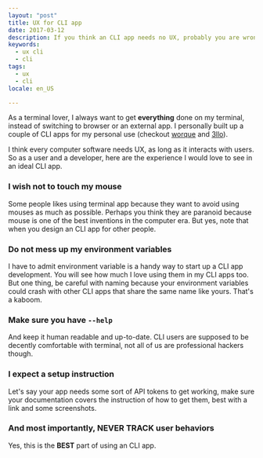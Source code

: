 ```yaml
---
layout: "post"
title: UX for CLI app
date: 2017-03-12
description: If you think an CLI app needs no UX, probably you are wrong.
keywords:
  - ux cli
  - cli
tags:
  - ux
  - cli
locale: en_US

---
```


As a terminal lover, I always want to get **everything** done on my terminal,
instead of switching to browser or an external app. I personally built up a
couple of CLI apps for my personal use (checkout
[worque](https://github.com/qcam/worque) and
[3llo](https://github.com/qcam/3llo)).

I think every computer software needs UX, as long as it interacts with users.
So as a user and a developer, here are the experience I would love to see in an
ideal CLI app.

### I wish not to touch my mouse

Some people likes using terminal app because they want to avoid using mouses as
much as possible. Perhaps you think they are paranoid because mouse is one of
the best inventions in the computer era. But yes, note that when you design an
CLI app for other people.

### Do not mess up my environment variables

I have to admit environment variable is a handy way to start up a CLI app
development. You will see how much I love using them in my CLI apps too. But one
thing, be careful with naming because your environment variables could crash
with other CLI apps that share the same name like yours. That's a kaboom.

### Make sure you have `--help`

And keep it human readable and up-to-date. CLI users are supposed to be decently
comfortable with terminal, not all of us are professional hackers though.

### I expect a setup instruction

Let's say your app needs some sort of API tokens to get working, make sure your
documentation covers the instruction of how to get them, best with a link and
some screenshots.

### And most importantly, NEVER TRACK user behaviors

Yes, this is the **BEST** part of using an CLI app.
